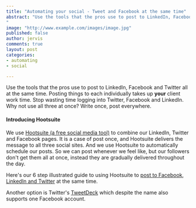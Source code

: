 ```yaml
---
title: "Automating your social - Tweet and Facebook at the same time"
abstract: "Use the tools that the pros use to post to LinkedIn, Facebook and Twitter all at the same time. Posting things to each individually takes up **your** client work time. Stop wasting time logging into Twitter, Facebook and LinkedIn. Why not use all three at once? Write once, post everywhere.
"
image: "http://www.example.com/images/image.jpg"
published: false
author: jervis
comments: true
layout: post
categories:
- automating
- social

---
```


Use the tools that the pros use to post to LinkedIn, Facebook and Twitter all at the same time. Posting things to each individually takes up **your** client work time. Stop wasting time logging into Twitter, Facebook and LinkedIn. Why not use all three at once? Write once, post everywhere.

#### Introducing Hootsuite

We use [Hootsuite (a free social media tool)](https://hootsuite.com) to combine our LinkedIn, Twitter and Facebook pages. It is a case of post once, and Hootsuite delivers the message to all three social sites. And we use Hootsuite to automatically schedule our posts. So we can post whenever we feel like, but our followers don't get them all at once, instead they are gradually delivered throughout the day.

Here's our 6 step illustrated guide to using Hootsuite to [post to Facebook, LinkedIn and Twitter](https://www.procedureus.com/procedures/78/post-from-twitter-facebook-and-linkedin-from-hootsuite/) at the same time. 

Another option is Twitter's [TweetDeck](http://www.tweetdeck.com/) which despite the name also supports one Facebook account.
